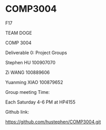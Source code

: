 # COMP3004
F17



TEAM DOGE

COMP 3004

Deliverable 0: Project Groups


Stephen HU 		100907070

Zi WANG 		100889606

Yuanming XIAO 	100879652



Group meeting Time:

Each Saturday 4-6 PM at HP4155

Github link:

https://github.com/hustephen/COMP3004.git
